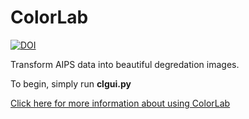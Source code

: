 # ColorLab

[![DOI](https://zenodo.org/badge/427246845.svg)](https://zenodo.org/badge/latestdoi/427246845)

Transform AIPS data into beautiful degredation images.

To begin, simply run **clgui.py**

[Click here for more information about using ColorLab](https://arizona.box.com/s/jh7vkxpwik3q5xojpfgcho5ijw0rthgy)
